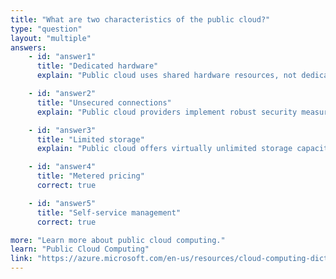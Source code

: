 ```yaml
---
title: "What are two characteristics of the public cloud?"
type: "question"
layout: "multiple"
answers:
    - id: "answer1"
      title: "Dedicated hardware"
      explain: "Public cloud uses shared hardware resources, not dedicated hardware. The infrastructure is shared among multiple customers in a secure, isolated manner."

    - id: "answer2"
      title: "Unsecured connections"
      explain: "Public cloud providers implement robust security measures including secured connections. Unsecured connections are not a characteristic of public cloud services."

    - id: "answer3"
      title: "Limited storage"
      explain: "Public cloud offers virtually unlimited storage capacity that can be scaled up or down as needed. Storage is not limited but rather elastic and expandable."

    - id: "answer4"
      title: "Metered pricing"
      correct: true

    - id: "answer5"
      title: "Self-service management"
      correct: true

more: "Learn more about public cloud computing."
learn: "Public Cloud Computing"
link: "https://azure.microsoft.com/en-us/resources/cloud-computing-dictionary/what-are-private-public-hybrid-clouds"
---
```

